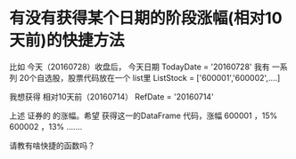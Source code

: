 # 有没有获得某个日期的阶段涨幅(相对10天前)的快捷方法

比如 今天（20160728）收盘后， 今天日期          TodayDate = '20160728'
我有 一系列 20个自选股，股票代码放在一个 list里 ListStock = ['600001','600002',....]

我想获得 相对10天前（20160714） RefDate = '20160714'

上述 证券的 的涨幅。希望 获得这一的DataFrame
代码，涨幅
600001 ，15%
600002 ，13%
.......


请教有啥快捷的函数吗？


